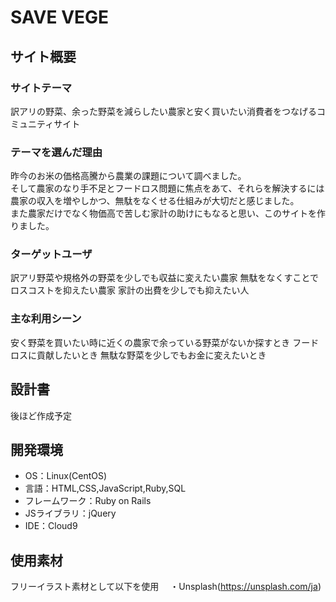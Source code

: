 # SAVE VEGE
## サイト概要
### サイトテーマ
訳アリの野菜、余った野菜を減らしたい農家と安く買いたい消費者をつなげるコミュニティサイト
​
### テーマを選んだ理由
昨今のお米の価格高騰から農業の課題について調べました。<br>
そして農家のなり手不足とフードロス問題に焦点をあて、それらを解決するには農家の収入を増やしかつ、無駄をなくせる仕組みが大切だと感じました。<br>
また農家だけでなく物価高で苦しむ家計の助けにもなると思い、このサイトを作りました。
​
### ターゲットユーザ
訳アリ野菜や規格外の野菜を少しでも収益に変えたい農家
無駄をなくすことでロスコストを抑えたい農家
家計の出費を少しでも抑えたい人
​
### 主な利用シーン
安く野菜を買いたい時に近くの農家で余っている野菜がないか探すとき
フードロスに貢献したいとき
無駄な野菜を少しでもお金に変えたいとき
​
## 設計書
後ほど作成予定
​
## 開発環境
- OS：Linux(CentOS)
- 言語：HTML,CSS,JavaScript,Ruby,SQL
- フレームワーク：Ruby on Rails
- JSライブラリ：jQuery
- IDE：Cloud9
​
## 使用素材
フリーイラスト素材として以下を使用
　・Unsplash(https://unsplash.com/ja)